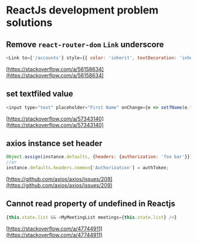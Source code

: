 # ReactJs development problem solutions

## Remove `react-router-dom` `Link` underscore

```javascript
<Link to={'/accounts'} style={{ color: 'inherit', textDecoration: 'inherit'}}>
```

[https://stackoverflow.com/a/56158634](https://stackoverflow.com/a/56158634)

## set textfiled value

```javascript
<input type="text" placeholder="First Name" onChange={e => setfName(e.target.value)} />
```

[https://stackoverflow.com/a/57343140](https://stackoverflow.com/a/57343140)

## axios instance set header

```javascript
Object.assign(instance.defaults, {headers: {authorization: 'foo bar'}});
//or
instance.defaults.headers.common['Authorization'] = authToken;
```

[https://github.com/axios/axios/issues/209](https://github.com/axios/axios/issues/209)

## Cannot read property of undefined in Reactjs

```javascript
{this.state.list && <MyMeetingList meetings={this.state.list} />}
```

[https://stackoverflow.com/a/47744911](https://stackoverflow.com/a/47744911)
